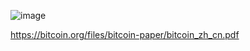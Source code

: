 ![image](https://upload.wikimedia.org/wikipedia/commons/thumb/4/46/Bitcoin.svg/1200px-Bitcoin.svg.png)


https://bitcoin.org/files/bitcoin-paper/bitcoin_zh_cn.pdf
